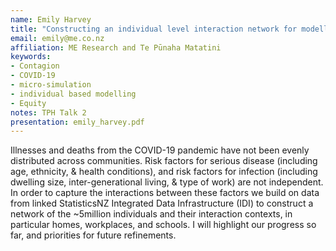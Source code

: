 ```yaml
---
name: Emily Harvey
title: "Constructing an individual level interaction network for modelling COVID-19 in Aotearoa NZ"
email: emily@me.co.nz
affiliation: ME Research and Te Pūnaha Matatini
keywords:
- Contagion
- COVID-19
- micro-simulation
- individual based modelling
- Equity
notes: TPH Talk 2
presentation: emily_harvey.pdf
---
```


Illnesses and deaths from the COVID-19 pandemic have not been evenly distributed across communities. Risk factors for serious disease (including age, ethnicity, & health conditions), and risk factors for infection (including dwelling size, inter-generational living, & type of work) are not independent. In order to capture the interactions between these factors we build on data from linked StatisticsNZ Integrated Data Infrastructure (IDI) to construct a network of the ~5million individuals and their interaction contexts, in particular homes, workplaces, and schools. I will highlight our progress so far, and priorities for future refinements.
